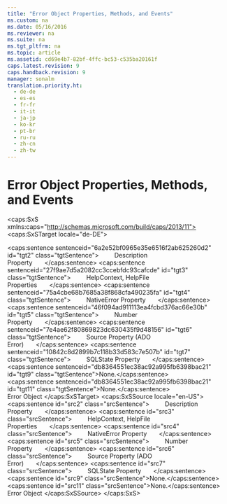 ```yaml
---
title: "Error Object Properties, Methods, and Events"
ms.custom: na
ms.date: 05/16/2016
ms.reviewer: na
ms.suite: na
ms.tgt_pltfrm: na
ms.topic: article
ms.assetid: cd69e4b7-82bf-4ffc-bc53-c535ba20161f
caps.latest.revision: 9
caps.handback.revision: 9
manager: sonalm
translation.priority.ht: 
  - de-de
  - es-es
  - fr-fr
  - it-it
  - ja-jp
  - ko-kr
  - pt-br
  - ru-ru
  - zh-cn
  - zh-tw
---
```

# Error Object Properties, Methods, and Events
<?xml version="1.0" encoding="utf-8"?>
<caps:SxS xmlns:caps="http://schemas.microsoft.com/build/caps/2013/11">
  <caps:SxSTarget locale="de-DE">
    <developerReferenceWithoutSyntaxDocument xsi:schemaLocation="http://ddue.schemas.microsoft.com/authoring/2003/5 http://dduestorage.blob.core.windows.net/ddueschema/developer.xsd" xmlns="http://ddue.schemas.microsoft.com/authoring/2003/5" xmlns:xlink="http://www.w3.org/1999/xlink" xmlns:xsi="http://www.w3.org/2001/XMLSchema-instance">
      <introduction></introduction>
      <section>
        <title>
          <caps:sentence sentenceid="74693d2fc58b46bd06410f278e39aa71" id="tgt1" class="tgtSentence">Properties</caps:sentence>
        </title>
        <content>
          <para>
            <caps:sentence sentenceid="6a2e52bf0965e35e6516f2ab625260d2" id="tgt2" class="tgtSentence">         <legacyLink xlink:href="4b5d6790-6c29-42aa-bf78-d9cfb8ad7965">Description Property</legacyLink>       </caps:sentence>
          </para>
          <para>
            <caps:sentence sentenceid="27f9ae7d5a2082cc3ccebfdc93cafcde" id="tgt3" class="tgtSentence">         <legacyLink xlink:href="2b9ef441-993c-44d4-8f87-fac0979dac1d">HelpContext, HelpFile Properties</legacyLink>       </caps:sentence>
          </para>
          <para>
            <caps:sentence sentenceid="75a4cbe68b7685a38f868cfa490235fa" id="tgt4" class="tgtSentence">         <legacyLink xlink:href="b9b47e57-18a4-4186-aef5-5bd18d7b1d74">NativeError Property</legacyLink>       </caps:sentence>
          </para>
          <para>
            <caps:sentence sentenceid="46f094ad911113ea4fcbd376ac66e30b" id="tgt5" class="tgtSentence">         <legacyLink xlink:href="f92323c5-dd11-4a63-a505-d9014a0f067f">Number Property</legacyLink>       </caps:sentence>
          </para>
          <para>
            <caps:sentence sentenceid="7e4ae62f80869823dc630435f9d48156" id="tgt6" class="tgtSentence">         <legacyLink xlink:href="4044ba15-f013-4c4c-9fe1-b4410fe9a778">Source Property (ADO Error)</legacyLink>       </caps:sentence>
          </para>
          <para>
            <caps:sentence sentenceid="10842c8d2899b7c118b33d583c7e507b" id="tgt7" class="tgtSentence">         <legacyLink xlink:href="f9e25967-54b0-444d-af2a-0d2c75365d3e">SQLState Property</legacyLink>       </caps:sentence>
          </para>
        </content>
      </section>
      <section>
        <title>
          <caps:sentence sentenceid="a9ac5a6cc3cbe84f9c18323af2b9007f" id="tgt8" class="tgtSentence">Methods</caps:sentence>
        </title>
        <content>
          <para>
            <caps:sentence sentenceid="db8364551ec38ac92a995fb6398bac21" id="tgt9" class="tgtSentence">None.</caps:sentence>
          </para>
        </content>
      </section>
      <section>
        <title>
          <caps:sentence sentenceid="16908b0605f2645dfcb4c3a8d248cef3" id="tgt10" class="tgtSentence">Events</caps:sentence>
        </title>
        <content>
          <para>
            <caps:sentence sentenceid="db8364551ec38ac92a995fb6398bac21" id="tgt11" class="tgtSentence">None.</caps:sentence>
          </para>
        </content>
      </section>
      <relatedTopics>
        <link xlink:href="a175d453-fa55-4f49-9ede-a26d83177919">Error Object</link>
      </relatedTopics>
    </developerReferenceWithoutSyntaxDocument>
  </caps:SxSTarget>
  <caps:SxSSource locale="en-US">
    <developerReferenceWithoutSyntaxDocument xsi:schemaLocation="http://ddue.schemas.microsoft.com/authoring/2003/5 http://dduestorage.blob.core.windows.net/ddueschema/developer.xsd" xmlns="http://ddue.schemas.microsoft.com/authoring/2003/5" xmlns:xlink="http://www.w3.org/1999/xlink" xmlns:xsi="http://www.w3.org/2001/XMLSchema-instance">
      <introduction></introduction>
      <section>
        <title>
          <caps:sentence id="src1" class="srcSentence">Properties</caps:sentence>
        </title>
        <content>
          <para>
            <caps:sentence id="src2" class="srcSentence">         <legacyLink xlink:href="4b5d6790-6c29-42aa-bf78-d9cfb8ad7965">Description Property</legacyLink>       </caps:sentence>
          </para>
          <para>
            <caps:sentence id="src3" class="srcSentence">         <legacyLink xlink:href="2b9ef441-993c-44d4-8f87-fac0979dac1d">HelpContext, HelpFile Properties</legacyLink>       </caps:sentence>
          </para>
          <para>
            <caps:sentence id="src4" class="srcSentence">         <legacyLink xlink:href="b9b47e57-18a4-4186-aef5-5bd18d7b1d74">NativeError Property</legacyLink>       </caps:sentence>
          </para>
          <para>
            <caps:sentence id="src5" class="srcSentence">         <legacyLink xlink:href="f92323c5-dd11-4a63-a505-d9014a0f067f">Number Property</legacyLink>       </caps:sentence>
          </para>
          <para>
            <caps:sentence id="src6" class="srcSentence">         <legacyLink xlink:href="4044ba15-f013-4c4c-9fe1-b4410fe9a778">Source Property (ADO Error)</legacyLink>       </caps:sentence>
          </para>
          <para>
            <caps:sentence id="src7" class="srcSentence">         <legacyLink xlink:href="f9e25967-54b0-444d-af2a-0d2c75365d3e">SQLState Property</legacyLink>       </caps:sentence>
          </para>
        </content>
      </section>
      <section>
        <title>
          <caps:sentence id="src8" class="srcSentence">Methods</caps:sentence>
        </title>
        <content>
          <para>
            <caps:sentence id="src9" class="srcSentence">None.</caps:sentence>
          </para>
        </content>
      </section>
      <section>
        <title>
          <caps:sentence id="src10" class="srcSentence">Events</caps:sentence>
        </title>
        <content>
          <para>
            <caps:sentence id="src11" class="srcSentence">None.</caps:sentence>
          </para>
        </content>
      </section>
      <relatedTopics>
        <link xlink:href="a175d453-fa55-4f49-9ede-a26d83177919">Error Object</link>
      </relatedTopics>
    </developerReferenceWithoutSyntaxDocument>
  </caps:SxSSource>
</caps:SxS>